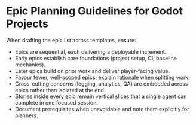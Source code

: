 # Epic Planning Guidelines for Godot Projects

When drafting the epic list across templates, ensure:

- Epics are sequential, each delivering a deployable increment.
- Early epics establish core foundations (project setup, CI, baseline mechanics).
- Later epics build on prior work and deliver player-facing value.
- Favour fewer, well-scoped epics; explain rationale when splitting work.
- Cross-cutting concerns (logging, analytics, QA) are embedded across epics rather than isolated at the end.
- Stories inside every epic remain vertical slices that a single agent can complete in one focused session.
- Document prerequisites when unavoidable and note them explicitly for planners.
